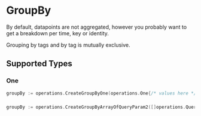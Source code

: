 # GroupBy

By default, datapoints are not aggregated, however you probably want to get a breakdown per time, key or identity.

Grouping by tags and by tag is mutually exclusive.


## Supported Types

### One

```go
groupBy := operations.CreateGroupByOne(operations.One{/* values here */})
```

### 

```go
groupBy := operations.CreateGroupByArrayOfQueryParam2([]operations.QueryParam2{/* values here */})
```

